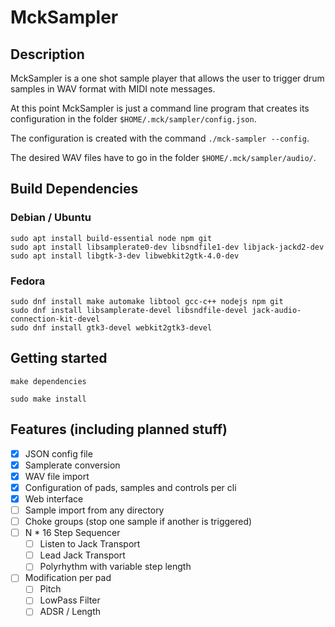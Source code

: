# MckSampler

## Description

MckSampler is a one shot sample player that allows the user to trigger drum samples in WAV format with MIDI note messages.

At this point MckSampler is just a command line program that creates its configuration in the folder ```$HOME/.mck/sampler/config.json```.

The configuration is created with the command ```./mck-sampler --config```.

The desired WAV files have to go in the folder ```$HOME/.mck/sampler/audio/```.

## Build Dependencies

### Debian / Ubuntu
```
sudo apt install build-essential node npm git
sudo apt install libsamplerate0-dev libsndfile1-dev libjack-jackd2-dev
sudo apt install libgtk-3-dev libwebkit2gtk-4.0-dev
```

### Fedora
```
sudo dnf install make automake libtool gcc-c++ nodejs npm git
sudo dnf install libsamplerate-devel libsndfile-devel jack-audio-connection-kit-devel
sudo dnf install gtk3-devel webkit2gtk3-devel
```

## Getting started

```
make dependencies

sudo make install
```

## Features (including planned stuff)

- [x] JSON config file
- [x] Samplerate conversion
- [x] WAV file import
- [x] Configuration of pads, samples and controls per cli
- [x] Web interface
- [ ] Sample import from any directory
- [ ] Choke groups (stop one sample if another is triggered)
- [ ] N * 16 Step Sequencer
  - [ ] Listen to Jack Transport
  - [ ] Lead Jack Transport
  - [ ] Polyrhythm with variable step length 
- [ ] Modification per pad
  - [ ] Pitch
  - [ ] LowPass Filter
  - [ ] ADSR / Length
